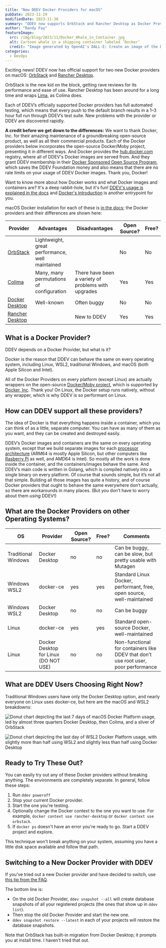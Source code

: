 ```yaml
---
title: "New DDEV Docker Providers for macOS"
pubDate: 2023-11-29
modifiedDate: 2023-11-30
summary: "DDEV now supports OrbStack and Rancher Desktop as Docker Providers. And what is a Docker Provider anyway?"
author: "Randy Fay"
featureImage:
  src: /img/blog/2023/11/Docker_Whale_in_Container.jpg
  alt: Cartoon whale in a shipping container labeled ‘Docker’
  credit: "Image generated by OpenAI's DALL-E: Create an image of the Docker whale inside a ship container, depicted in a whimsical and colorful style."
categories:
  - DevOps
---
```


Exciting news! DDEV now has official support for two new Docker providers on macOS: [OrbStack](https://orbstack.dev) and [Rancher Desktop](https://rancherdesktop.io/).

OrbStack is the new kid on the block, getting rave reviews for its performance and ease of use. Rancher Desktop has been around for a long time and wraps [Lima](https://github.com/lima-vm/lima), as Colima does.

Each of DDEV’s officially supported Docker providers has full automated testing, which means that every push to the default branch results in a 1–3 hour full run through DDEV’s test suite. New problems with the provider or DDEV are discovered rapidly.

**A credit before we get down to the differences:** We want to thank Docker, Inc. for their amazing maintenance of a groundbreaking open-source product, as well as all their commercial products. Each of the Docker providers below incorporates the open-source Docker/Moby project, presenting it in different ways. And Docker provides the [hub.docker.com](https://hub.docker.com) registry, where all of DDEV's Docker images are served from. And they grant DDEV membership in their [Docker Sponsored Open Source Program](https://www.docker.com/community/open-source/application/), which saves the DDEV Foundation money and also means that there are no rate limits on your usage of DDEV Docker images. Thank you, Docker!

Want to know more about how Docker works and what Docker images and containers are? It's a deep rabbit-hole, but it's fun! [DDEV's usage is explained in the docs](https://ddev.readthedocs.io/en/stable/users/usage/architecture/#container-architecture) and [Docker's introduction](https://docs.docker.com/get-started/overview/) is another entrypoint for you.

macOS Docker installation for each of these is [in the docs](https://ddev.readthedocs.io/en/stable/users/install/docker-installation/#macos); the Docker providers and their differences are shown here:

| Provider                                                          | Advantages                                      | Disadvantages                                       | Open Source? | Free? |
|-------------------------------------------------------------------|-------------------------------------------------|-----------------------------------------------------| --- | --- |
| [OrbStack](https://orbstack.dev)                                  | Lightweight, great performance, well maintained |                                                     | No | No |
| [Colima](https://github.com/abiosoft/colima)                      | Many, many permutations of configuration        | There have been a variety of problems with upgrades | Yes | Yes |
| [Docker Desktop](https://www.docker.com/products/docker-desktop/) | Well-known                                      | Often buggy                                         | No | No |
| [Rancher Desktop](https://rancherdesktop.io/)                     |                                                 | New to DDEV                 | Yes | Yes |

## What is a Docker Provider?

DDEV depends on a Docker Provider, but what is it?

Docker is the reason that DDEV can behave the same on every operating system, including Linux, WSL2, traditional Windows, and macOS (both Apple Silicon and Intel).

All of the Docker Providers on every platform (except Linux) are actually wrappers on the open-source [Docker/Moby project](https://github.com/moby/moby), which is supported by [Docker, Inc](https://docker.com). Thank you! On Linux, the Docker setup runs natively, without any wrapper, which is why DDEV is so performant on Linux.

## How can DDEV support all these providers?

The idea of Docker is that everything happens inside a container, which you can think of as a little, separate computer. You can have as many of them as you want, and they can be created and destroyed easily.

DDEV’s Docker images and containers are the same on every operating system, except that we build separate images for each [processor architecture](blog/arm64-apple-silicon-m1-ddev-local-what-does-it-all-mean/) (ARM64 is mostly Apple Silicon, but other computers like [Rasberry Pi](/blog/watch-ddev-local-on-arm64-raspberry-pi/) as well, and AMD64 is Intel). So mostly all the work is done inside the container, and the containers/images behave the same. And DDEV’s main code is written in Golang, which is compiled natively into a single binary on every platform. Of course that sounds simple, but it’s not all that simple. Building all those images has quite a history, and of course Docker providers that ought to behave the same everywhere don’t actually, so there are workarounds in many places. (But you don’t have to worry about them _using_ DDEV!)

## What are the Docker Providers on other Operating Systems?

| OS | Provider | Open Source? | Free? | Comments                                                                           |
| --- | --- | --- | --- |------------------------------------------------------------------------------------|
| Traditional Windows | Docker Desktop | no | no | Can be buggy, can be slow, but pretty usable with Mutagen                          |
| Windows WSL2 | docker-ce | yes | yes | Standard Linux Docker, performant, free, open source, well-maintained              |
| Windows WSL2 | Docker Desktop | no | no | Can be buggy                                                                       |
| Linux | docker-ce | yes | yes | Standard open-source Docker, well-maintained                                       |
| Linux | Docker Desktop for Linux (DO NOT USE) | no | no | Non-functional for containers like DDEV that don’t use root user, poor performance |

## What are DDEV Users Choosing Right Now?

Traditional Windows users have only the Docker Desktop option, and nearly everyone on Linux uses docker-ce, but here are the macOS and WSL2 breakdowns:

![Donut chart depicting the last 7 days of macOS Docker Platform usage, led by almost three quarters Docker Desktop, then Colima, and a sliver of OrbStack](/img/blog/2023/11/macOS_Docker_Platform.png)

![Donut chart depicting the last day of WSL2 Docker Platform usage, with slightly more than half using WSL2 and slightly less than half using Docker Desktop](/img/blog/2023/11/WSL2_Docker_Platform.png)

## Ready to Try These Out?

You can easily try out any of these Docker providers without breaking anything. The environments are completely separate. In general, follow these steps:

1. Run `ddev poweroff`
2. Stop your current Docker provider.
3. Start the one you're testing.
4. Optionally change the Docker context to the one you want to use. For example, `docker context use rancher-desktop` or `docker context use orbstack`.
5. If `docker ps` doesn't have an error you're ready to go. Start a DDEV project and explore.

This technique won't break anything on your system, assuming you have a little disk space available and follow that path.

## Switching to a New Docker Provider with DDEV

If you've tried out a new Docker provider and have decided to switch, use [this tip from the FAQ](https://ddev.readthedocs.io/en/stable/users/usage/faq/#how-can-i-migrate-from-one-docker-provider-to-another).

The bottom line is:

* On the old Docker Provider, `ddev snapshot --all` will create database snapshots of all your registered projects (the ones that show up in `ddev list`).
* Then stop the old Docker Provider and start the new one.
* `ddev snapshot restore --latest` in each of your projects will restore the database snapshots.

Note that OrbStack has built-in migration from Docker Desktop; it prompts you at install time. I haven't tried that out.
